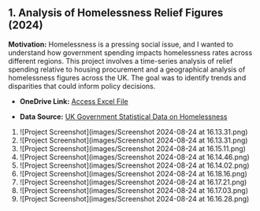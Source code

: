 ## 1. Analysis of Homelessness Relief Figures (2024)
**Motivation:** Homelessness is a pressing social issue, and I wanted to understand how government spending impacts homelessness rates across different regions. This project involves a time-series analysis of relief spending relative to housing procurement and a geographical analysis of homelessness figures across the UK. The goal was to identify trends and disparities that could inform policy decisions. 

- **OneDrive Link:**
  [Access Excel File](https://onedrive.live.com/personal/c88ea4021b131a70/_layouts/15/Doc.aspx?resid=C88EA4021B131A70!s4ba9686b3553450bb4dc9e1c5d18dffe&cid=c88ea4021b131a70&migratedtospo=true&app=Excel)

- **Data Source:**
  [UK Government Statistical Data on Homelessness](https://www.gov.uk/government/statistical-data-sets/live-tables-on-homelessness)


1. ![Project Screenshot](images/Screenshot 2024-08-24 at 16.13.31.png)
2. ![Project Screenshot](images/Screenshot 2024-08-24 at 16.13.31.png)
3. ![Project Screenshot](images/Screenshot 2024-08-24 at 16.15.11.png)
4. ![Project Screenshot](images/Screenshot 2024-08-24 at 16.14.46.png)
5. ![Project Screenshot](images/Screenshot 2024-08-24 at 16.14.02.png)
6. ![Project Screenshot](images/Screenshot 2024-08-24 at 16.18.16.png)
7. ![Project Screenshot](images/Screenshot 2024-08-24 at 16.17.21.png)
8. ![Project Screenshot](images/Screenshot 2024-08-24 at 16.17.03.png)
9. ![Project Screenshot](images/Screenshot 2024-08-24 at 16.16.28.png)
